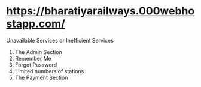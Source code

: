 # https://bharatiyarailways.000webhostapp.com/

Unavailable Services or
Inefficient Services

1. The Admin Section
2. Remember Me
3. Forgot Password
4. Limited numbers of stations
5. The Payment Section